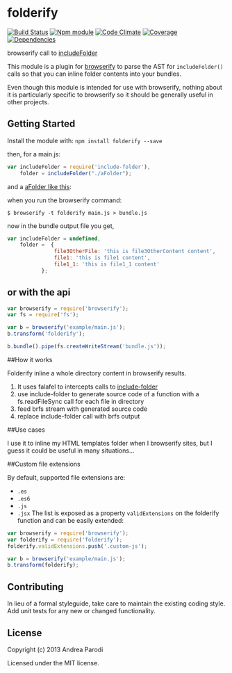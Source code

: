 

# folderify
[![Build Status](https://img.shields.io/travis/parro-it/folderify.svg)](http://travis-ci.org/parro-it/folderify) 
[![Npm module](https://img.shields.io/npm/dt/folderify.svg)](https://npmjs.org/package/folderify) 
[![Code Climate](https://img.shields.io/codeclimate/github/parro-it/folderify.svg)](https://codeclimate.com/github/parro-it/folderify)
[![Coverage](https://img.shields.io/codeclimate/coverage/github/parro-it/folderify.svg)](https://codeclimate.com/github/parro-it/folderify)
[![Dependencies](https://img.shields.io/versioneye/d/parro-it/folderify.svg)](https://codeclimate.com/github/parro-it/folderify)





browserify call to [includeFolder](https://github.com/parro-it/include-folder)


This module is a plugin for [browserify](http://browserify.org) to parse the AST
for `includeFolder()` calls so that you can inline folder contents into your
bundles.

Even though this module is intended for use with browserify, nothing about it is
particularly specific to browserify so it should be generally useful in other
projects.

## Getting Started
Install the module with: `npm install folderify --save`

then, for a main.js:

``` js
var includeFolder = require('include-folder'),
    folder = includeFolder("./aFolder");
```

and a [aFolder like this](https://github.com/parro-it/include-folder/tree/master/test/files):


when you run the browserify command:

```
$ browserify -t folderify main.js > bundle.js
```

now in the bundle output file you get,

``` js
var includeFolder = undefined,
    folder =  {
               file3OtherFile: 'this is file3OtherContent content',
               file1: 'this is file1 content',
               file1_1: 'this is file1_1 content'
           };
```


## or with the api

``` js
var browserify = require('browserify');
var fs = require('fs');

var b = browserify('example/main.js');
b.transform('folderify');

b.bundle().pipe(fs.createWriteStream('bundle.js'));
```




##How it works

Folderify inline a whole directory content in browserify results.

1. It uses falafel to intercepts calls to [include-folder](https://github.com/parro-it/include-folder)
2. use include-folder to generate source code of a function with a fs.readFileSync call for each file in directory
3. feed brfs stream with generated source code
4. replace include-folder call with brfs output


##Use cases

I use it to inline my HTML templates folder when I browserify
 sites, but I guess it could be useful in many situations...

##Custom file extensions

By default, supported file extensions are:
- `.es`
- `.es6`
- `.js`
- `.jsx`
The list is exposed as a property `validExtensions` on the folderify function and can be easily extended:
```js
var browserify = require('browserify');
var folderify = require('folderify');
folderify.validExtensions.push('.custom-js');

var b = browserify('example/main.js');
b.transform(folderify);
```


## Contributing

In lieu of a formal styleguide, take care to maintain the existing coding style.
Add unit tests for any new or changed functionality.


## License

Copyright (c) 2013 Andrea Parodi

Licensed under the MIT license.

